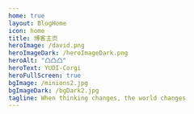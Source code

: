 ```yaml
---
home: true
layout: BlogHome
icon: home
title: 博客主页
heroImage: /david.png
heroImageDark: /heroImageDark.png
heroAlt: "凸凸凸"
heroText: YUDI-Corgi
heroFullScreen: true
bgImage: /minions2.jpg
bgImageDark: /bgDark2.jpg
tagline: When thinking changes, the world changes
---
```


